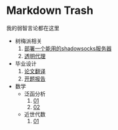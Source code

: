 # Markdown Trash

我的弱智言论都在这里

* 树梅派相关
  1. [部署一个能用的shadowsocks服务器](./raspberrypi/部署一个能用的shadowsocks服务器.md)
  1. [透明代理](./raspberrypi/透明代理.md)
* 毕业设计
  1. [论文翻译](./graduation-design/01.论文翻译.md)
  1. [开题报告](./graduation-design/02.开题报告.md)
* 数学
  * 泛函分析
    1. [01](./math/泛函分析/01.md)
    1. [02](./math/泛函分析/02.md)
  * 近世代数
    1. [01](./math/近世代数/01.md)
